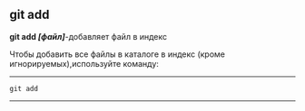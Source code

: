 ## git add

**git add *[файл]***-добавляет файл в индекс

Чтобы добавить все фaйлы в каталоге в индекс (кроме игнорируемых),используйте команду:


---             
    git add
---
